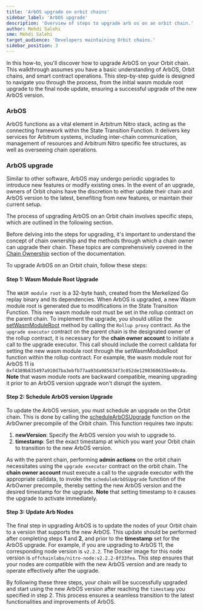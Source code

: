 ```yaml
---
title: 'ArbOS upgrade on orbit chains'
sidebar_label: 'ArbOS upgrade'
description: 'Overview of steps to upgrade arb os on an orbit chain.'
author: Mehdi Salehi
sme: Mehdi Salehi
target_audience: 'Developers maintaining Orbit chains.'
sidebar_position: 3
---
```


In this how-to, you'll discover how to upgrade ArbOS on your Orbit chain. This walkthrough assumes you have a basic understanding of ArbOS, Orbit chains, and smart contract operations. This step-by-step guide is designed to navigate you through the process, from the initial wasm module root upgrade to the final node update, ensuring a successful upgrade of the new ArbOS version.

### ArbOS
ArbOS functions as a vital element in Arbitrum Nitro stack, acting as the connecting framework within the State Transition Function. It delivers key services for Arbitrum systems, including inter-chain communication, management of resources and Arbitrum Nitro specific fee structures, as well as overseeing chain operations.

### ArbOS upgrade
Similar to other software, ArbOS may undergo periodic upgrades to introduce new features or modify existing ones. In the event of an upgrade, owners of Orbit chains have the discretion to either update their chain and ArbOS version to the latest, benefiting from new features, or maintain their current setup.

The process of upgrading ArbOS on an Orbit chain involves specific steps, which are outlined in the following section.

Before delving into the steps for upgrading, it's important to understand the concept of chain ownership and the methods through which a chain owner can upgrade their chain. These topics are comprehensively covered in the [Chain Ownership](../concepts/chain-ownership.md) section of the documentation.

To upgrade ArbOS on an Orbit chain, follow these steps:

#### Step 1: Wasm Module Root Upgrade

The `WASM module root` is a 32-byte hash, created from the Merkelized Go replay binary and its dependencies. When ArbOS is upgraded, a new Wasm module root is generated due to modifications in the State Transition Function. This new wasm module root must be set in the rollup contract on the parent chain. To implement the upgrade, you should utilize the [setWasmModuleRoot](https://github.com/OffchainLabs/nitro-contracts/blob/38a70a5e14f8b52478eb5db08e7551a82ced14fe/src/rollup/RollupAdminLogic.sol#L321) method by calling the `Rollup proxy` contract. As the `upgrade executor` contract on the parent chain is the designated owner of the rollup contract, it is necessary for the **chain owner account** to initiate a call to the upgrade executor. This call should include the correct calldata for setting the new wasm module root through the setWasmModuleRoot function within the rollup contract. For example, the wasm module root for ArbOS 11 is `0xf4389b835497a910d7ba3ebfb77aa93da985634f3c052de1290360635be40c4a`. 
**Note** that wasm module roots are backward compatible, meaning upgrading it prior to an ArbOS version upgrade won't disrupt the system.

#### Step 2: Schedule ArbOS version Upgrade

To update the ArbOS version, you must schedule an upgrade on the Orbit chain. This is done by calling the [scheduleArbOSUpgrade](https://github.com/OffchainLabs/nitro-contracts/blob/acb0ef919cce9f41da531f8dab1b0b31d9860dcb/src/precompiles/ArbOwner.sol#L61) function on the ArbOwner precompile of the Orbit chain. This function requires two inputs:
1. **newVersion**: Specify the ArbOS version you wish to upgrade to.
2. **timestamp**: Set the exact timestamp at which you want your Orbit chain to transition to the new ArbOS version.

As with the parent chain, performing **admin actions** on the orbit chain necessitates using the `upgrade executor` contract on the orbit chain. The **chain owner account** must execute a call to the upgrade executor with the appropriate calldata, to invoke the `scheduleArbOSUpgrade` function of the ArbOwner precompile, thereby setting the new ArbOS version and the desired timestamp for the upgrade. 
**Note** that setting timestamp to `0` causes the upgrade to activate immediately.

#### Step 3: Update Arb Nodes

The final step in upgrading ArbOS is to update the nodes of your Orbit chain to a version that supports the new ArbOS. This update should be performed after completing steps **1** and **2**, and prior to the **timestamp** set for the ArbOS upgrade. For example, if you are upgrading to ArbOS 11, the corresponding node version is `v2.2.2`. The Docker image for this node version is `offchainlabs/nitro-node:v2.2.2-8f33fea`. This step ensures that your nodes are compatible with the new ArbOS version and are ready to operate effectively after the upgrade.


By following these three steps, your chain will be successfully upgraded and start using the new ArbOS version after reaching the `timestamp` you specified in step 2. This process ensures a seamless transition to the latest functionalities and improvements of ArbOS.